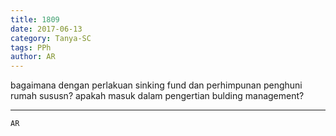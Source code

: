 ```yaml
---
title: 1809
date: 2017-06-13
category: Tanya-SC
tags: PPh
author: AR
---
```


bagaimana dengan perlakuan sinking fund dan perhimpunan penghuni rumah sususn? apakah masuk dalam pengertian bulding management?

---



`AR`
